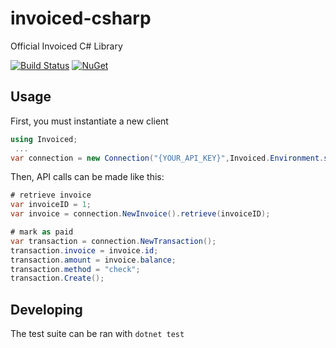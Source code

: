 # invoiced-csharp
Official Invoiced C# Library

[![Build Status](https://travis-ci.org/Invoiced/invoiced-csharp.svg?branch=master)](https://travis-ci.org/Invoiced/invoiced-csharp) [![NuGet](https://img.shields.io/nuget/v/Invoiced.svg)](https://www.nuget.org/packages/Invoiced/)

## Usage

First, you must instantiate a new client

```c#
using Invoiced;
 ...
var connection = new Connection("{YOUR_API_KEY}",Invoiced.Environment.sandbox);
```

Then, API calls can be made like this:
```c#
# retrieve invoice
var invoiceID = 1;
var invoice = connection.NewInvoice().retrieve(invoiceID);

# mark as paid
var transaction = connection.NewTransaction();
transaction.invoice = invoice.id;
transaction.amount = invoice.balance;
transaction.method = "check";
transaction.Create();
```

## Developing


The test suite can be ran with `dotnet test`